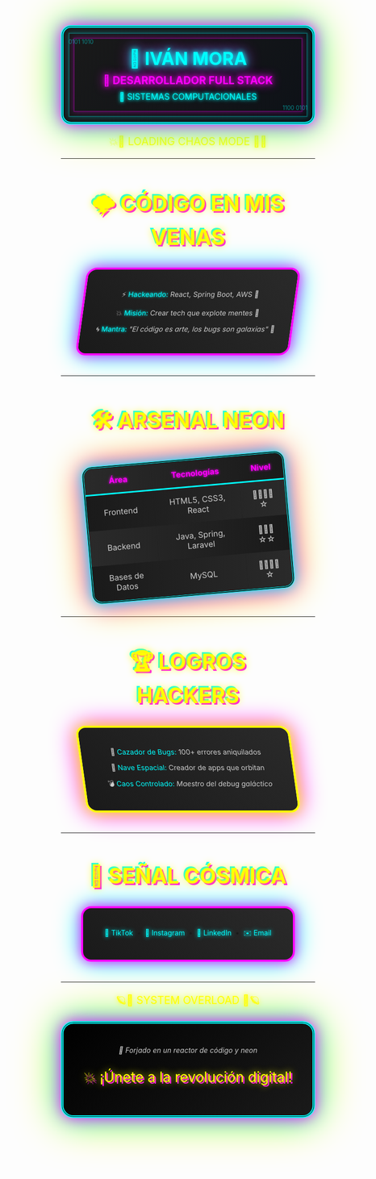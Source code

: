<div align="center" style="background: linear-gradient(135deg, #1a1a1a, #0d1117); padding: 30px; border: 5px double #0ff; box-shadow: 0 0 30px #f0f, 0 0 60px #0ff, 0 0 90px #ff0; border-radius: 20px; max-width: 600px; position: relative;">
  <!-- Líneas decorativas simulando cuadrícula -->
  <div style="position: absolute; top: 10px; left: 10px; right: 10px; bottom: 10px; border: 2px solid #0ff; box-shadow: 0 0 10px #0ff; opacity: 0.3;"></div>
  <div style="position: absolute; top: 20px; left: 20px; right: 20px; bottom: 20px; border: 2px solid #f0f; box-shadow: 0 0 10px #f0f; opacity: 0.3;"></div>
  <!-- Textos neon -->
  <h1 style="color: #0ff; font-size: 2.5em; text-shadow: 0 0 10px #0ff, 0 0 20px #0ff, 0 0 30px #f0f; margin: 10px;">👾 IVÁN MORA</h1>
  <h3 style="color: #f0f; font-size: 1.5em; text-shadow: 0 0 10px #f0f, 0 0 20px #f0f; margin: 10px;">💾 DESARROLLADOR FULL STACK</h3>
  <p style="color: #0ff; font-size: 1.2em; text-shadow: 0 0 5px #0ff, 0 0 10px #0ff; margin: 10px;">🌌 SISTEMAS COMPUTACIONALES</p>
  <!-- Detalles cyberpunk -->
  <p style="color: #0ff; font-size: 0.8em; opacity: 0.5; position: absolute; top: 10px; left: 10px;">0101 1010</p>
  <p style="color: #0ff; font-size: 0.8em; opacity: 0.5; position: absolute; bottom: 10px; right: 10px;">1100 0101</p>
</div>

<div align="center" style="margin: 20px;">
  <p style="color: #ff0; font-size: 1.5em; text-shadow: 0 0 10px #ff0;">💥🌟 LOADING CHAOS MODE 🌟💥</p>
</div>

---

<div align="center" style="margin: 40px;">
  <h2 style="color: #ff0; font-size: 3em; text-shadow: 0 0 15px #ff0, 3px 3px 0 #f0f, -3px -3px 0 #0ff;">🌩️ CÓDIGO EN MIS VENAS</h2>
  <div style="background: linear-gradient(45deg, #1a1a1a, #2a2a2a); padding: 25px; border: 4px solid #f0f; box-shadow: 0 0 25px #f0f, 0 0 50px #0ff; border-radius: 20px; max-width: 800px; color: #ccc; transform: skew(-8deg);">
    <p>⚡️ <span style="color: #0ff; text-shadow: 0 0 5px #0ff;">Hackeando:</span> React, Spring Boot, AWS 🦠</p>
    <p>💥 <span style="color: #0ff; text-shadow: 0 0 5px #0ff;">Misión:</span> Crear tech que explote mentes 🚀</p>
    <p>🌀 <span style="color: #0ff; text-shadow: 0 0 5px #0ff;">Mantra:</span> <i>"El código es arte, los bugs son galaxias"</i> 🌌</p>
  </div>
</div>

---

<div align="center" style="margin: 40px;">
  <h2 style="color: #ff0; font-size: 3em; text-shadow: 0 0 15px #ff0, 3px 3px 0 #f0f, -3px -3px 0 #0ff;">🛠 ARSENAL NEON</h2>
  <table style="border: 4px double #0ff; box-shadow: 0 0 25px #0ff, 0 0 50px #f0f, 0 0 75px #ff0; background: #1a1a1a; color: #ccc; border-radius: 20px; width: 95%; max-width: 1000px; transform: rotate(-5deg);">
    <tr style="background: linear-gradient(90deg, #2a2a2a, #1a1a1a);">
      <th style="color: #f0f; padding: 15px; border-bottom: 3px solid #0ff; text-shadow: 0 0 5px #f0f;">Área</th>
      <th style="color: #f0f; padding: 15px; border-bottom: 3px solid #0ff; text-shadow: 0 0 5px #f0f;">Tecnologías</th>
      <th style="color: #f0f; padding: 15px; border-bottom: 3px solid #0ff; text-shadow: 0 0 5px #f0f;">Nivel</th>
    </tr>
    <tr style="background: linear-gradient(90deg, #1a1a1a, #2a2a2a);">
      <td style="padding: 15px; text-align: center;">Frontend</td>
      <td style="padding: 15px; text-align: center;">HTML5, CSS3, React</td>
      <td style="padding: 15px; text-align: center;">🌟🌟🌟🌟☆</td>
    </tr>
    <tr style="background: linear-gradient(90deg, #2a2a2a, #1a1a1a);">
      <td style="padding: 15px; text-align: center;">Backend</td>
      <td style="padding: 15px; text-align: center;">Java, Spring, Laravel</td>
      <td style="padding: 15px; text-align: center;">🌟🌟🌟☆☆</td>
    </tr>
    <tr style="background: linear-gradient(90deg, #1a1a1a, #2a2a2a);">
      <td style="padding: 15px; text-align: center;">Bases de Datos</td>
      <td style="padding: 15px; text-align: center;">MySQL</td>
      <td style="padding: 15px; text-align: center;">🌟🌟🌟🌟☆</td>
    </tr>
  </table>
</div>

---

<div align="center" style="margin: 40px;">
  <h2 style="color: #ff0; font-size: 3em; text-shadow: 0 0 15px #ff0, 3px 3px 0 #f0f, -3px -3px 0 #0ff;">🏆 LOGROS HACKERS</h2>
  <div style="background: linear-gradient(45deg, #1a1a1a, #2a2a2a); padding: 25px; border: 4px solid #ff0; box-shadow: 0 0 25px #ff0, 0 0 50px #f0f; border-radius: 20px; max-width: 800px; color: #ccc; transform: skew(8deg);">
    <p>🧨 <span style="color: #0ff;">Cazador de Bugs:</span> 100+ errores aniquilados</p>
    <p>🌠 <span style="color: #0ff;">Nave Espacial:</span> Creador de apps que orbitan</p>
    <p>💣 <span style="color: #0ff;">Caos Controlado:</span> <i>Maestro del debug galáctico</i></p>
  </div>
</div>

---

<div align="center" style="margin: 40px;">
  <h2 style="color: #ff0; font-size: 3em; text-shadow: 0 0 15px #ff0, 3px 3px 0 #f0f, -3px -3px 0 #0ff;">📡 SEÑAL CÓSMICA</h2>
  <div style="background: linear-gradient(45deg, #1a1a1a, #2a2a2a); padding: 25px; border: 4px solid #f0f; box-shadow: 0 0 25px #f0f, 0 0 50px #0ff; border-radius: 20px; max-width: 800px;">
    <p>
      <a href="https://www.tiktok.com/@ivan_morag" style="color: #0ff; text-decoration: none; text-shadow: 0 0 8px #0ff;">🎵 TikTok</a>  • 
      <a href="https://www.instagram.com/ivn_mg" style="color: #0ff; text-decoration: none; text-shadow: 0 0 8px #0ff;">📸 Instagram</a>  • 
      <a href="https://www.linkedin.com/in/iván-mora-1a70942a7" style="color: #0ff; text-decoration: none; text-shadow: 0 0 8px #0ff;">💼 LinkedIn</a>  • 
      <a href="mailto:ivanmoragarcia412@gmail.com" style="color: #0ff; text-decoration: none; text-shadow: 0 0 8px #0ff;">✉️ Email</a>
    </p>
  </div>
</div>

---

<div align="center" style="margin: 20px;">
  <p style="color: #ff0; font-size: 1.5em; text-shadow: 0 0 10px #ff0;">🪐🌟 SYSTEM OVERLOAD 🌟🪐</p>
</div>

<div align="center" style="background: linear-gradient(135deg, #000, #1a1a1a); padding: 30px; border: 5px double #0ff; box-shadow: 0 0 30px #f0f, 0 0 60px #0ff, 0 0 90px #ff0; border-radius: 25px; margin-top: 20px;">
  <p style="color: #ccc; font-style: italic;">🌃 Forjado en un reactor de código y neon</p>
  <p style="color: #ff0; font-size: 2em; text-shadow: 0 0 15px #ff0, 3px 3px 0 #f0f;">💥 ¡Únete a la revolución digital!</p>
</div>
